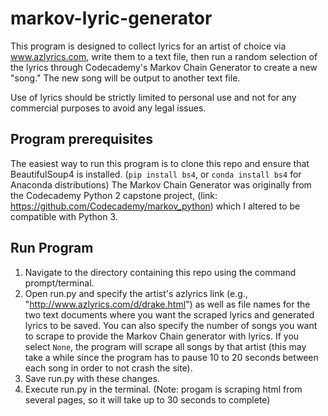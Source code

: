 # markov-lyric-generator
This program is designed to collect lyrics for an artist of choice via www.azlyrics.com, write them to a text file, then run a random selection of the lyrics through Codecademy's Markov Chain Generator to create a new "song."  The new song will be output to another text file.

Use of lyrics should be strictly limited to personal use and not for any commercial purposes to avoid any legal issues.

## Program prerequisites
The easiest way to run this program is to clone this repo and ensure that BeautifulSoup4 is installed.  (`pip install bs4`, or `conda install bs4` for Anaconda distributions)
The Markov Chain Generator was originally from the Codecademy Python 2 capstone project, (link: https://github.com/Codecademy/markov_python) which I altered to be compatible with Python 3.

## Run Program
1. Navigate to the directory containing this repo using the command prompt/terminal.
2. Open run.py and specify the artist's azlyrics link (e.g., "http://www.azlyrics.com/d/drake.html") as well as file names for the two text documents where you want the scraped lyrics and generated lyrics to be saved.  You can also specify the number of songs you want to scrape to provide the Markov Chain generator with lyrics.  If you select `None`, the program will scrape all songs by that artist (this may take a while since the program has to pause 10 to 20 seconds between each song in order to not crash the site).
3. Save run.py with these changes.
4. Execute run.py in the terminal.  (Note: progam is scraping html from several pages, so it will take up to 30 seconds to complete)

